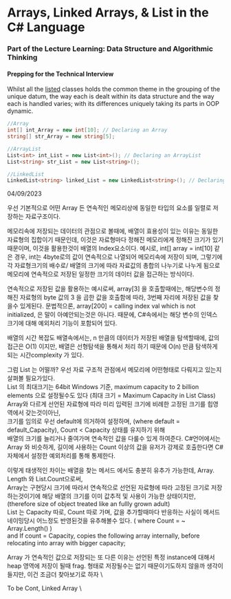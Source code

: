 # Arrays, Linked Arrays, & List in the C# Language

### Part of the Lecture Learning: Data Structure and Algorithmic Thinking

#### <b>Prepping for the Technical Interview</b>

Whilst all the <u>listed</u> classes holds the common theme in the grouping of the unique datum, the way each is dealt within its data structure and the way each is handled varies; with its differences uniquely taking its parts in OOP dynamic.
``` cs
//Array 
int[] int_Array = new int[10]; // Declaring an Array
string[] str_Array = new string[5];

//ArrayList
List<int> int_List = new List<int>(); // Declaring an ArrayList
List<string> str_List = new List<string>();

//LinkedList
LinkedList<string> linked_List = new LinkedList<string>(); // Declaring an Linked Array (Will learn more about it/discussed further in the future) 

```

04/09/2023 

우선 기본적으로 어떤 Array 든 
연속적인 메모리상에 동일한 타입의 요소를 일렬로 저장하는 자료구조이다. 

메모리속에 저장되는 데이터의 관점으로 볼때에, 
배열이 효용성이 있는 이유는 동일한 자료형의 집합이기 때문인데, 이것은 자료형마다 정해진 메모리에게 정해진 크기가 있기 때문이며, 이것을 활용한것이 배열의 Index요소이다. 
예시로, int[] array = int[10] 같은 경우, int는 4byte로의 값이 연속적으로 나열되어 메모리속에 저장이 되며, 그렇기에 각 자료형크기의 배수로/  배열의 크기에 따라 자료값의 총합의 나누기로 나누게 됨으로 메모리에 연속적으로 저장된 일정한 크기의 데이터 값을 접근하는 방식이다. 

연속적으로 저장된 값을 활용하는 예시로써, array[3] 을 호출할때에는, 해당변수의 정해진 자료형의 byte 값의 3 을 곱한 값을 호출함에 따라, 3번째 자리에 저장된 값을 찾을수 있게된다. 
문법적으론, array[200] = calling index val which is not initialized, 은 말이 아예안되는것은 아니다. 때문에, C#속에서는 해당 변수의 인덱스 크기에 대해 예외처리 기능이 포함되어 있다. 

배열의 시간 복잡도 
배열속에서는, n 만큼의 데이터가 저장된 배열을 탐색할때에, 값의 접근은 O(1) 이지만, 배열은 선형탐색을 통해서 처리 하기 때문에 O(n) 만큼 탐색하게 되는 시간complexity 가 있다. 


그럼 List 는 어떨까?
우선 자료 구조적 관점에서 메모리에 어떤형태로 다뤄지고 있는지 살펴볼 필요가있다.\
List 의 최대크기는 64bit Windows 기준, maximum capacity to 2 billion elements 으로 설정될수도 있다 (최대 크기 = Maximum Capacity in List Class)\
Array와 다르게 선언된 자료형에 따라 미리 입력된 크기에 비례한 고정된 크기를 힙영역에서 갖는것이아닌, \
크기를 임의로 우선 default에 의거하여 설정하며, (where default = default_Capacity), Count < Capacity 상태를 유지하기 위해 \
배열의 크기를 늘리거나 줄여가며 연속적인 값을 다룰수 있게 하여준다. C#언어에서는 Array 와 비슷하게, 길이에 사용하는 Count 이상의 값을 유저가 강제로 호출한다면 C#자체에서 설정한 예외처리를 통해 통제한다. 

이렇게 태생적인 차이는 배열을 찾는 메서드 에서도 충분히 유추가 가능한데, Array. Length 와 List.Count으로써,\
Array는 구현당시 크기에 따라서 연속적으로 선언된 자료형에 따라 고정된 크기로 저장하는것이기에 해당 배열의 크기를 이미 값추적 및 사용이 가능한 상태이지만, (therefore size of object treated like an fullly grown adult)\
List 는 Capacity 따로, Count 따로 가며, 값을 추가할때마다 반응하는 사실이 메서드 네이밍당시 어느정도 반영된것을 유추해볼수 있다. ( where Count = ~ Array.Length() ) \
and If count = Capacity, copies the following array internally, before relocating into array with bigger capacity; 

Array 가 연속적인 값으로 저장되는 또 다른 이유는 선언된 특정 instance에 대해서 heap 영역에 저장이 될때 frag. 형태로 저장될수는 없기 때문이기도하지 않을까 생각이 들지만, 이건 조금더 찾아보기로 하자 \

To be Cont, Linked Array \

